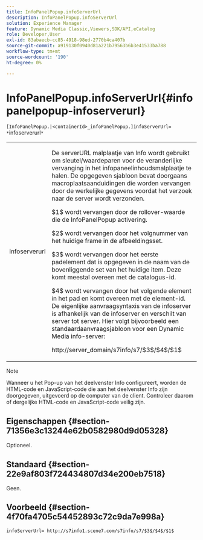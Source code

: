 ```yaml
---
title: InfoPanelPopup.infoServerUrl
description: InfoPanelPopup.infoServerUrl
solution: Experience Manager
feature: Dynamic Media Classic,Viewers,SDK/API,eCatalog
role: Developer,User
exl-id: 83abaecb-cc85-4918-98ed-2770b4ca407b
source-git-commit: a919130f0940d81a221b79563b6b3e41533ba788
workflow-type: tm+mt
source-wordcount: '190'
ht-degree: 0%

---
```


# InfoPanelPopup.infoServerUrl{#infopanelpopup-infoserverurl}

`[InfoPanelPopup.|<containerId>_infoPanelPopup.]infoServerUrl= *`infoserverurl`*`

<table id="table_9A6258D9B0DA4A29AA8A6C9BBCFE3662"> 
 <tbody> 
  <tr> 
   <td> <p> <span class="codeph"><span class="varname"> infoserverurl</span></span> </p> </td> 
   <td> <p>De serverURL malplaatje van Info wordt gebruikt om sleutel/waardeparen voor de veranderlijke vervanging in het infopaneelinhoudsmalplaatje te halen. De opgegeven sjabloon bevat doorgaans macroplaatsaanduidingen die worden vervangen door de werkelijke gegevens voordat het verzoek naar de server wordt verzonden. </p> <p><span class="codeph"> $1$</span> wordt vervangen door de rollover-waarde die de <span class="codeph"> InfoPanelPopup</span> activering. </p> <p><span class="codeph"> $2$</span> wordt vervangen door het volgnummer van het huidige frame in de afbeeldingsset. </p> <p><span class="codeph"> $3$</span> wordt vervangen door het eerste padelement dat is opgegeven in de naam van de bovenliggende set van het huidige item. Deze komt meestal overeen met de catalogus-id. </p> <p><span class="codeph"> $4$</span> wordt vervangen door het volgende element in het pad en komt overeen met de element-id. De eigenlijke aanvraagsyntaxis van de infoserver is afhankelijk van de infoserver en verschilt van server tot server. Hier volgt bijvoorbeeld een standaardaanvraagsjabloon voor een Dynamic Media info-server: </p> <p><span class="codeph"> http://server_domain/s7info/s7/$3$/$4$/$1$</span> </p> </td> 
  </tr> 
 </tbody> 
</table>

>[!NOTE]
>
>Wanneer u het Pop-up van het deelvenster Info configureert, worden de HTML-code en JavaScript-code die aan het deelvenster Info zijn doorgegeven, uitgevoerd op de computer van de client. Controleer daarom of dergelijke HTML-code en JavaScript-code veilig zijn.

## Eigenschappen {#section-71356e3c13244e62b0582980d9d05328}

Optioneel.

## Standaard {#section-22e9af803f724434807d34e200eb7518}

Geen.

## Voorbeeld {#section-4f70fa4705c54452893c72c9da7e998a}

`infoServerUrl= http://s7info1.scene7.com/s7info/s7/$3$/$4$/$1$`
